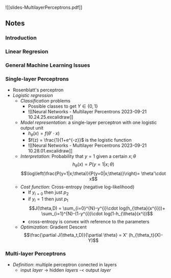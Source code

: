 ![[slides-MultilayerPerceptrons.pdf]]

## Notes
### Introduction
### Linear Regresion
### General Machine Learning Issues
### Single-layer Perceptrons
- Rosenblatt's perceptron
- *Logistic regression*
	- *Classification* problems
		- Possible classes to get $Y\in \{0,1\}$
		- ![[Neural Networks - Multilayer Percentrons 2023-09-21 10.24.25.excalidraw]]
	- *Model representation*: a single-layer perceptron with one logistic output unit 
		- $h_{\theta} (x) = f (\theta' \cdot x)$ 
		- $f(z) = \frac{1}{1+e^{-z}}$ is the logistic function
		- ![[Neural Networks - Multilayer Percentrons 2023-09-21 10.28.01.excalidraw]]
	- *Interpretation*: Probability that $y=1$ given a certain $x;\theta$ $$h_{\theta}(x)=P(y=1|x;\theta)$$ $$\log\left(\frac{P(y=1|x;\theta)}{P(y=0|x;\theta)}\right)= \theta'\cdot x$$
	- *Cost function*: Cross-entropy (negative log-likelihood)
		- If $y_{i=0}$ then just $p_2$
		- if $y_i=1$ then just $p_1$
		$$J(\theta,D) = \sum_{i=0}^{N}-y^{i}\cdot log(h_{\theta}(x^{i}))+ \sum_{i=1}^{N}-(1-y^{i})\cdot log(1-h_{\theta}(x^i))$$
		- cross-entropy is convex with reference to the parameters
	- *Optimization*: Gradient Descent
	$$\frac{\partial J(\theta_t,D)}{\partial \theta} = X' (h_{\theta_t}(X)-Y)$$

### Multi-layer Perceptrons
* *Definition*: multiple perceptron conected in layers
	* input *layer* -> hidden *layers* -< output *layer*